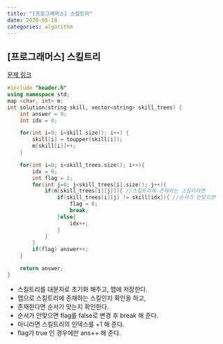 ```yaml
---
title: "[프로그래머스] 스킬트리"
date: 2020-05-18
categories: algorithm
---
```


## [프로그래머스] 스킬트리
[문제 링크](https://programmers.co.kr/learn/courses/30/lessons/49993)

```c++
#include "header.h"
using namespace std;
map <char, int> m;
int solution(string skill, vector<string> skill_trees) {
    int answer = 0;
    int idx = 0;

    for(int i=0; i<skill.size(); i++) {
        skill[i] = toupper(skill[i]);
        m[skill[i]]++;
    }

    for(int i=0; i<skill_trees.size(); i++){
        idx = 0;
        int flag = 1;
        for(int j=0; j<skill_trees[i].size(); j++){
            if(m[skill_trees[i][j]]){ //스킬트리에 존재하는 스킬이라면
                if(skill_trees[i][j] != skill[idx]){ //순서가 안맞으면
                    flag = 0;
                    break;
                }else{
                    idx++;
                }
            }
        }
        if(flag) answer++;
    }

    return answer;
}
```
- 스킬트리를 대문자로 초기화 해주고, 맵에 저장한다.
- 맵으로 스킬트리에 존재하는 스킬인지 확인을 하고,
- 존재한다면 순서가 맞는지 확인한다.
- 순서가 안맞으면 flag를 false로 변경 후 break 해 준다.
- 아니라면 스킬트리의 인덱스를 +1 해 준다.
- flag가 true 인 경우에만 ans++ 해 준다.